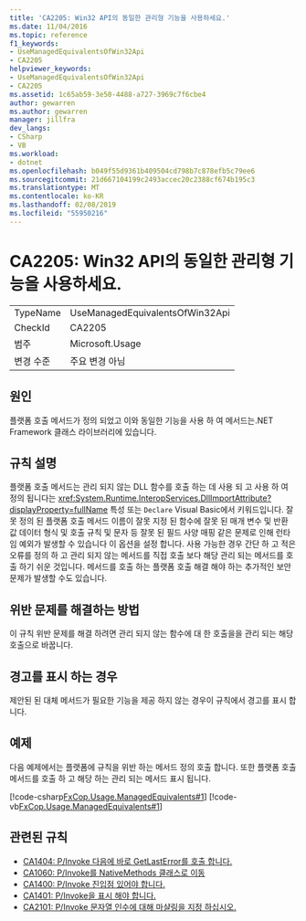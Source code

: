 ```yaml
---
title: 'CA2205: Win32 API의 동일한 관리형 기능을 사용하세요.'
ms.date: 11/04/2016
ms.topic: reference
f1_keywords:
- UseManagedEquivalentsOfWin32Api
- CA2205
helpviewer_keywords:
- UseManagedEquivalentsOfWin32Api
- CA2205
ms.assetid: 1c65ab59-3e50-4488-a727-3969c7f6cbe4
author: gewarren
ms.author: gewarren
manager: jillfra
dev_langs:
- CSharp
- VB
ms.workload:
- dotnet
ms.openlocfilehash: b049f55d9361b409504cd798b7c878efb5c79ee6
ms.sourcegitcommit: 21d667104199c2493accec20c2388cf674b195c3
ms.translationtype: MT
ms.contentlocale: ko-KR
ms.lasthandoff: 02/08/2019
ms.locfileid: "55950216"
---
```

# <a name="ca2205-use-managed-equivalents-of-win32-api"></a>CA2205: Win32 API의 동일한 관리형 기능을 사용하세요.

|||
|-|-|
|TypeName|UseManagedEquivalentsOfWin32Api|
|CheckId|CA2205|
|범주|Microsoft.Usage|
|변경 수준|주요 변경 아님|

## <a name="cause"></a>원인

플랫폼 호출 메서드가 정의 되었고 이와 동일한 기능을 사용 하 여 메서드는.NET Framework 클래스 라이브러리에 있습니다.

## <a name="rule-description"></a>규칙 설명

플랫폼 호출 메서드는 관리 되지 않는 DLL 함수를 호출 하는 데 사용 되 고 사용 하 여 정의 됩니다는 <xref:System.Runtime.InteropServices.DllImportAttribute?displayProperty=fullName> 특성 또는 `Declare` Visual Basic에서 키워드입니다. 잘못 정의 된 플랫폼 호출 메서드 이름이 잘못 지정 된 함수에 잘못 된 매개 변수 및 반환 값 데이터 형식 및 호출 규칙 및 문자 등 잘못 된 필드 사양 매핑 같은 문제로 인해 런타임 예외가 발생할 수 있습니다 이 옵션을 설정 합니다. 사용 가능한 경우 간단 하 고 적은 오류를 정의 하 고 관리 되지 않는 메서드를 직접 호출 보다 해당 관리 되는 메서드를 호출 하기 쉬운 것입니다. 메서드를 호출 하는 플랫폼 호출 해결 해야 하는 추가적인 보안 문제가 발생할 수도 있습니다.

## <a name="how-to-fix-violations"></a>위반 문제를 해결하는 방법

이 규칙 위반 문제를 해결 하려면 관리 되지 않는 함수에 대 한 호출을을 관리 되는 해당 호출으로 바꿉니다.

## <a name="when-to-suppress-warnings"></a>경고를 표시 하는 경우

제안된 된 대체 메서드가 필요한 기능을 제공 하지 않는 경우이 규칙에서 경고를 표시 합니다.

## <a name="example"></a>예제

다음 예제에서는 플랫폼에 규칙을 위반 하는 메서드 정의 호출 합니다. 또한 플랫폼 호출 메서드를 호출 하 고 해당 하는 관리 되는 메서드 표시 됩니다.

[!code-csharp[FxCop.Usage.ManagedEquivalents#1](../code-quality/codesnippet/CSharp/ca2205-use-managed-equivalents-of-win32-api_1.cs)]
[!code-vb[FxCop.Usage.ManagedEquivalents#1](../code-quality/codesnippet/VisualBasic/ca2205-use-managed-equivalents-of-win32-api_1.vb)]

## <a name="related-rules"></a>관련된 규칙

- [CA1404: P/Invoke 다음에 바로 GetLastError를 호출 합니다.](../code-quality/ca1404-call-getlasterror-immediately-after-p-invoke.md)
- [CA1060: P/Invoke를 NativeMethods 클래스로 이동](../code-quality/ca1060-move-p-invokes-to-nativemethods-class.md)
- [CA1400: P/Invoke 진입점 있어야 합니다.](../code-quality/ca1400-p-invoke-entry-points-should-exist.md)
- [CA1401: P/Invoke을 표시 해야 합니다.](../code-quality/ca1401-p-invokes-should-not-be-visible.md)
- [CA2101: P/Invoke 문자열 인수에 대해 마샬링을 지정 하십시오.](../code-quality/ca2101-specify-marshaling-for-p-invoke-string-arguments.md)
